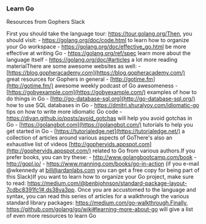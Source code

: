 ### Learn Go

Resources from Gophers Slack



First you should take the language tour: https://tour.golang.org/Then, you should visit:
\- https://golang.org/doc/code.html to learn how to organize your Go workspace
\- https://golang.org/doc/effective_go.html be more effective at writing Go
\- https://golang.org/ref/spec learn more about the language itself
\- https://golang.org/doc/#articles a lot more reading materialThere are some awesome websites as well:
\- [https://blog.gopheracademy.com](https://blog.gopheracademy.com/) great resources for Gophers in general
\- [http://gotime.fm](http://gotime.fm/) awesome weekly podcast of Go awesomeness
\- [https://gobyexample.com](https://gobyexample.com/) examples of how to do things in Go
\- [http://go-database-sql.org](http://go-database-sql.org/) how to use SQL databases in Go
\- https://dmitri.shuralyov.com/idiomatic-go tips on how to write more idiomatic Go code
\- https://divan.github.io/posts/avoid_gotchas will help you avoid gotchas in Go
\- [https://golangbot.com](https://golangbot.com/) tutorials to help you get started in Go
\- [https://tutorialedge.net](https://tutorialedge.net/) a collection of articles around various aspects of GoThere's also an exhaustive list of videos [http://gophervids.appspot.com](http://gophervids.appspot.com/) related to Go from various authors.If you prefer books, you can try these:
\- http://www.golangbootcamp.com/book
\- http://gopl.io/
\- https://www.manning.com/books/go-in-action (if you e-mail @wkennedy at [bill@ardanlabs.com](mailto:bill@ardanlabs.com) you can get a free copy for being part of this Slack)If you want to learn how to organize your Go project, make sure to read: https://medium.com/@benbjohnson/standard-package-layout-7cdbc8391fc1#.ds38va3pp.
Once you are accustomed to the language and syntax, you can read this series of articles for a walkthrough the various standard library packages: https://medium.com/go-walkthrough.Finally, https://github.com/golang/go/wiki#learning-more-about-go will give a list of even more resources to learn Go

